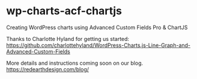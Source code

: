 # wp-charts-acf-chartjs
Creating WordPress charts using Advanced Custom Fields Pro & ChartJS

Thanks to Charlotte Hyland for getting us started:
https://github.com/charlottehyland/WordPress-Charts.js-Line-Graph-and-Advanced-Custom-Fields

More details and instructions coming soon on our blog. 
https://redearthdesign.com/blog/

